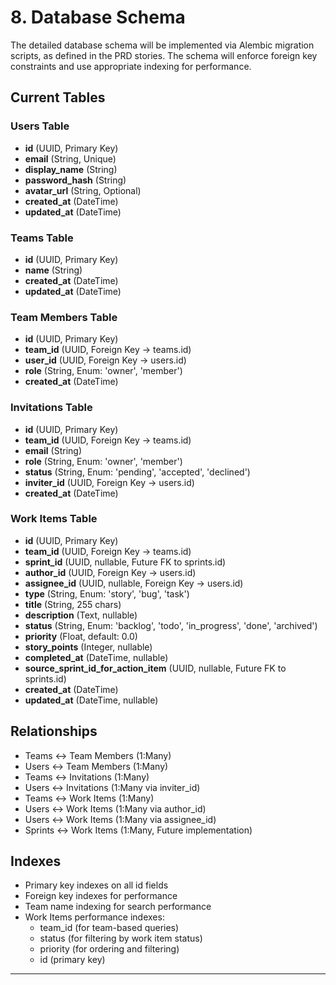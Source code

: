 # 8. Database Schema

The detailed database schema will be implemented via Alembic migration scripts, as defined in the PRD stories. The schema will enforce foreign key constraints and use appropriate indexing for performance.

## Current Tables

### Users Table

- **id** (UUID, Primary Key)
- **email** (String, Unique)
- **display_name** (String)
- **password_hash** (String)
- **avatar_url** (String, Optional)
- **created_at** (DateTime)
- **updated_at** (DateTime)

### Teams Table

- **id** (UUID, Primary Key)
- **name** (String)
- **created_at** (DateTime)
- **updated_at** (DateTime)

### Team Members Table

- **id** (UUID, Primary Key)
- **team_id** (UUID, Foreign Key → teams.id)
- **user_id** (UUID, Foreign Key → users.id)
- **role** (String, Enum: 'owner', 'member')
- **created_at** (DateTime)

### Invitations Table

- **id** (UUID, Primary Key)
- **team_id** (UUID, Foreign Key → teams.id)
- **email** (String)
- **role** (String, Enum: 'owner', 'member')
- **status** (String, Enum: 'pending', 'accepted', 'declined')
- **inviter_id** (UUID, Foreign Key → users.id)
- **created_at** (DateTime)

### Work Items Table

- **id** (UUID, Primary Key)
- **team_id** (UUID, Foreign Key → teams.id)
- **sprint_id** (UUID, nullable, Future FK to sprints.id)
- **author_id** (UUID, Foreign Key → users.id)
- **assignee_id** (UUID, nullable, Foreign Key → users.id)
- **type** (String, Enum: 'story', 'bug', 'task')
- **title** (String, 255 chars)
- **description** (Text, nullable)
- **status** (String, Enum: 'backlog', 'todo', 'in_progress', 'done', 'archived')
- **priority** (Float, default: 0.0)
- **story_points** (Integer, nullable)
- **completed_at** (DateTime, nullable)
- **source_sprint_id_for_action_item** (UUID, nullable, Future FK to sprints.id)
- **created_at** (DateTime)
- **updated_at** (DateTime, nullable)

## Relationships

- Teams ↔ Team Members (1:Many)
- Users ↔ Team Members (1:Many)
- Teams ↔ Invitations (1:Many)
- Users ↔ Invitations (1:Many via inviter_id)
- Teams ↔ Work Items (1:Many)
- Users ↔ Work Items (1:Many via author_id)
- Users ↔ Work Items (1:Many via assignee_id)
- Sprints ↔ Work Items (1:Many, Future implementation)

## Indexes

- Primary key indexes on all id fields
- Foreign key indexes for performance
- Team name indexing for search performance
- Work Items performance indexes:
  - team_id (for team-based queries)
  - status (for filtering by work item status)
  - priority (for ordering and filtering)
  - id (primary key)

---
